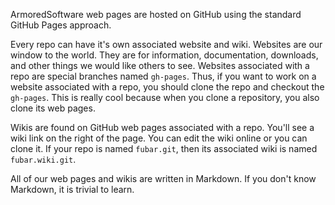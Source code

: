 ArmoredSoftware web pages are hosted on GitHub using the standard
GitHub Pages approach.

Every repo can have it's own associated website and wiki.  Websites
are our window to the world.  They are for information, documentation,
downloads, and other things we would like others to see.  Websites
associated with a repo
are special branches named `gh-pages`.  Thus, if you want to work
on a website associated with a repo, you should clone the repo and
checkout the `gh-pages`.  This is really cool because when you
clone a repository, you also clone its web pages.  

Wikis are found on GitHub web pages associated with a repo.  You'll
see a wiki link on the right of the page.  You can edit the wiki
online or you can clone it.  If your repo is named `fubar.git`, then
its associated wiki is named `fubar.wiki.git`.

All of our web pages and wikis are written in Markdown.  If you don't
know Markdown, it is trivial to learn.  

